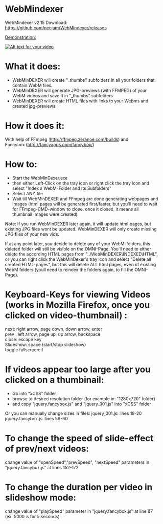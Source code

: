 WebMindexer
===========
WebMindexer v2.15 Download:<br>
https://github.com/neojam/WebMindexer/releases





[Demonstration:](http://a.pomf.se/lmxjus.webm)

[![Alt text for your video](http://img.youtube.com/vi/T-D1KVIuvjA/0.jpg)](http://a.pomf.se/lmxjus.webm)


What it does:
=================================================================  
- WebMinDEXER will create "_thumbs" subfolders in all your folders that contain WebM files.
- WebMinDEXER will generate  JPG-previews (with FFMPEG) of your WebM videos and save it in "_thumbs" subfolders
- WebMinDEXER will create HTML files with links to your Webms and created jpg-previews


How it does it:
=================================================================  
With help of
FFmpeg (http://ffmpeg.zeranoe.com/builds) and <br />Fancybox (http://fancyapps.com/fancybox/)


How to:
=================================================================  
- Start the WebMinDexer.exe
- then either Left-Click on the tray icon 
  or right click the  tray icon and select "Index a WebM-Folder and Its Subfolders"
- Select ANY file
- Wait till WebMinDEXER and FFmpeg are done generating webpages and images
  (html pages will be generated first/faster, but you'll need to wait for FFmpeg-CMD-window to close.
   once it closed, it means all thumbnail Images were created)

Note:
If you run WebMinDEXER later again, it will update html pages, but existing JPG files wont be updated.
WebMinDEXER will only create missing JPG files of your new vids.

If at any point later, you decide to delete any of your WebM-folders, this deleted folder will still be visible on the OMNI-Page.
You'll need to either delete the according HTML pages from "..\WebMinDEXER\INDEXED\HTML", or you can right click 
the WebMinDexer's tray icon and select "Delete all created HTML-pages", but this will delete ALL html pages, even of existing
WebM folders (youll need to reindex the folders again, to fill the OMNI-Page).




Keyboard-Keys for viewing Videos (works in Mozilla Firefox, once you clicked on video-thumbnail) :
==================================================================================================
next:               right arrow, page down,  down arrow, enter<br />
prev :              left arrow, page up, up arrow, backspace<br />
close:              escape key<br />
Slideshow:          space (start/stop slideshow)<br />
toggle fullscreen:  f<br />



If videos appear too large after you clicked on a thumbinail:
=================================================================  
- Go into "xCSS" folder
- browse to desired resolution folder (for example in: "1280x720" folder) 
- and copy "jquery.fancybox.js" and "jquery_001.js" into "xCSS" folder

Or you can manually change sizes in files:
jquery_001.js: lines 19-20
jquery.fancybox.js: lines 59-60


To change the speed of slide-effect of prev/next videos:
================================================================= 
change value of "openSpeed","prevSpeed", "nextSpeed" parameters in "jquery.fancybox.js" at lines 152-172


To change the duration per video in slideshow mode:
================================================================= 
change value of "playSpeed" parameter in "jquery.fancybox.js" at line 87 (ex. 5000 is for 5 seconds)





